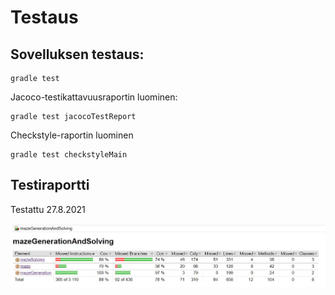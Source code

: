 # Testaus

## Sovelluksen testaus:

```
gradle test
```


Jacoco-testikattavuusraportin luominen:
```
gradle test jacocoTestReport
```


Checkstyle-raportin luominen
```
gradle test checkstyleMain
```


## Testiraportti 

Testattu 27.8.2021

![](jacocoTestReport210827.jpg)